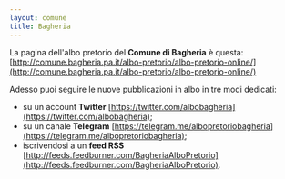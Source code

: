 ```yaml
---
layout: comune
title: Bagheria
---
```


La pagina dell'albo pretorio del **Comune di Bagheria** è questa: [http://comune.bagheria.pa.it/albo-pretorio/albo-pretorio-online/](http://comune.bagheria.pa.it/albo-pretorio/albo-pretorio-online/)

Adesso puoi seguire le nuove pubblicazioni in albo in tre modi dedicati:

* su un account **Twitter** [https://twitter.com/albobagheria](https://twitter.com/albobagheria);
* su un canale **Telegram** [https://telegram.me/albopretoriobagheria](https://telegram.me/albopretoriobagheria);
* iscrivendosi a un **feed RSS** [http://feeds.feedburner.com/BagheriaAlboPretorio](http://feeds.feedburner.com/BagheriaAlboPretorio).
